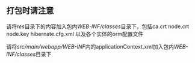 ## 打包时请注意
请将*res*目录下的内容加入包内*WEB-INF/classes*目录下，包括ca.crt node.crt node.key hibernate.cfg.xml 以及各个实体的orm配置文件

请将*src/main/webapp/WEB-INF*内的applicationContext.xml加入包内*WEB-INF/classes*目录下
